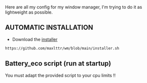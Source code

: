 Here are all my config for my window manager, I'm trying to do it as lightweight as possible.

## AUTOMATIC INSTALLATION
<div/>




- Download the [installer](https://github.com/maxlttr/wm/blob/main/installer.sh)
  
```sh
https://github.com/maxlttr/wm/blob/main/installer.sh
```

## Battery_eco script (run at startup)

You must adapt the provided script to your cpu limits !!


